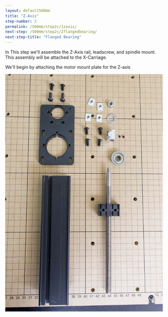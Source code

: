 ```yaml
---
layout: default500mm
title: "Z-Axis"
step-number: 2
permalink: /500mm/step2c/1zaxis/
next-step: /500mm/step2c/2flangedbearing/
next-step-title: "Flanged Bearing"
---
```



In This step we'll assemble the Z-Axis rail, leadscrew, and spindle mount. This assembly will be attached to the X-Carriage.

We'll begin by attaching the motor mount plate for the Z-axis

<img src="../../step2/photo/jpfs_DSC2678.jpg">